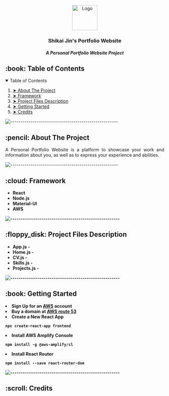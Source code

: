 <p align="center"> 
  <img src="https://lh3.googleusercontent.com/-_eyJw8vk-PM/WWOblnoZNtI/AAAAAAAABII/M7bToaNOISM724zPXXP_Z8_44rSincERwCEwYBhgLKtQDABHVOhwW8ONAWuJ0fReUL8HdigCofn45rP38onzYTrtt8NKnjcZjFqs4wD-yA6rLYnbGxpbi9nkB9zMLVMkEDdI7sl-DYeQ0sjwAzUNQjAxAlr8gUJ-ijblGo4QllrwSTtFavMIDF14tSVoHvSK6zoM_QwL--7jxrqAWiVWg7JSfKi06UU8o8nIYPDB7AFIcComlkMOqQL1KbhScd67mgf_ix0u7rw_syYPotesa0OAHoB7VqIoWHh3bKzO4B-YyqHp6ZK9QsnMwGez1mjl9k3roR_D658JRQYz0tZfBoHLwc9WW0fs_6OLklaba_0MCBaahPBWmGa5FcO2RfDGf1e-1I91QXhkwZnF0rme7JGsVioc6R9VWH5xhf85aXUKJ-z7Pcv2CIHw7FkjHWXmduvqKTvd49yq3zWaLXoq9vQ9vB2WOGUTuDl4W97y7_ZdQxYDAmZHsiSV2dztnL3XbEig5zcsjqdxdkSfdTCRIRrsIp6DGmThKYSoGJMLbbyC40sADVOHiImtJLYpBOSEBUFuwjCo5qX1SZZOiHpouqh_-V_7XV0hEToU438PnTSoQFNHKoV3w4gIm5E07avpKmtVfKXAjsrvkZxmGXoOlRf305O5kMOSd-okG/w140-h140-p/618db15a13dc5acec5aba7d62b5cb532.jpg" alt="Logo" width="80px" height="80px">
</p>
<h3 align="center"> Shikai Jin's Portfolio Website </h3>
<h5 align="center">A Personal Portfolio Website Project </h5>

<!-- TABLE OF CONTENTS -->
<h2 id="table-of-contents"> :book: Table of Contents</h2>

<details open="open">
  <summary>Table of Contents</summary>
  <ol>
    <li><a href="#about-the-project"> ➤ About The Project</a></li>
    <li><a href="#framework"> ➤ Framework</a></li>
    <li><a href="#project-files-description"> ➤ Project Files Description</a></li>
    <li><a href="#getting-started"> ➤ Getting Started</a></li>
    <li><a href="#credits"> ➤ Credits</a></li>
  </ol>
</details>

![-----------------------------------------------------](https://raw.githubusercontent.com/andreasbm/readme/master/assets/lines/rainbow.png)

<!-- ABOUT THE PROJECT -->
<h2 id="about-the-project"> :pencil: About The Project</h2>

<p align="justify"> 
  A Personal Portfolio Website is a platform to showcase your work and information about you, as well as to express your experience and abilities.
</p>

![-----------------------------------------------------](https://raw.githubusercontent.com/andreasbm/readme/master/assets/lines/rainbow.png)

<!-- FRAMEWORK -->
<h2 id="framework"> :cloud: Framework</h2>

<ul>
  <li><b>React</li>
  <li><b>Node.js</b></li>
  <li><b>Material-UI</b></li>
  <li><b>AWS</b></li>
</ul>

![-----------------------------------------------------](https://raw.githubusercontent.com/andreasbm/readme/master/assets/lines/rainbow.png)

<!-- PROJECT FILES DESCRIPTION -->
<h2 id="project-files-description"> :floppy_disk: Project Files Description</h2>

<ul>
  <li><b>App.js</b> - </li>
  <li><b>Home.js</b> - </li>
  <li><b>CV.js</b> - </li>
  <li><b>Skills.js</b> - </li>
  <li><b>Projects.js</b> -</li>
</ul>


![-----------------------------------------------------](https://raw.githubusercontent.com/andreasbm/readme/master/assets/lines/rainbow.png)

<!-- GETTING STARTED -->
<h2 id="getting-started"> :book: Getting Started</h2>

<li>Sign Up for an <a href="https://aws.amazon.com/getting-started/?nc1=h_ls">AWS</a> account</li>

<li>Buy a domain at <a href="https://aws.amazon.com/route53/">AWS route 53</a></li>

<li>Create a New React App</li>
<pre><code>npx create-react-app frontend</code></pre>

<li>Install AWS Amplify Console</li>
<pre><code>npm install -g @aws-amplify/cl</code></pre>

<li>Install React Router</li>
<pre><code>npm install --save react-router-dom</code></pre>
<i></i>

![-----------------------------------------------------](https://raw.githubusercontent.com/andreasbm/readme/master/assets/lines/rainbow.png)

<!-- CREDITS -->
<h2 id="credits"> :scroll: Credits</h2>



